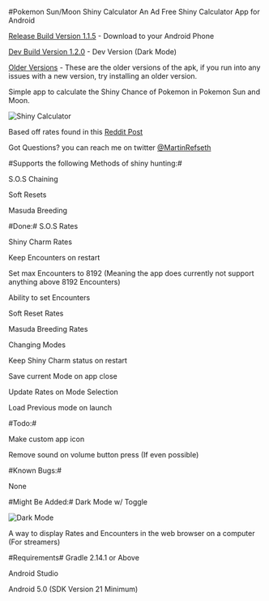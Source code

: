 #Pokemon Sun/Moon Shiny Calculator
An Ad Free Shiny Calculator App for Android

[Release Build Version 1.1.5](https://github.com/MrHDR/Sun-Moon_ShinyCalc/raw/master/com.hdr.shinycalculator.apk) - Download to your Android Phone

[Dev Build Version 1.2.0](https://github.com/MrHDR/Sun-Moon_ShinyCalc/raw/Dev/com.hdr.shinycalculator.apk) - Dev Version (Dark Mode)

[Older Versions](https://github.com/MrHDR/Sun-Moon_ShinyCalc/tree/master/Versions) - These are the older versions of the apk, if you run into any issues with a new version, try installing an older version.

Simple app to calculate the Shiny Chance of Pokemon in Pokemon Sun and Moon.

![Shiny Calculator](http://i.imgur.com/5oeDCmW.png?1)

Based off rates found in this [Reddit Post](https://www.reddit.com/r/pokemon/comments/5hmd9h/spoiler_some_more_indepth_mechanics_on_sos_battle/)

Got Questions? you can reach me on twitter [@MartinRefseth](https://twitter.com/MartinRefseth)

#Supports the following Methods of shiny hunting:#

 S.O.S Chaining
 
 Soft Resets
 
 Masuda Breeding

#Done:#
S.O.S Rates

Shiny Charm Rates

Keep Encounters on restart

Set max Encounters to 8192 (Meaning the app does currently not support anything above 8192 Encounters)

Ability to set Encounters

Soft Reset Rates

Masuda Breeding Rates

Changing Modes

Keep Shiny Charm status on restart

Save current Mode on app close

Update Rates on Mode Selection

Load Previous mode on launch

#Todo:#

Make custom app icon

Remove sound on volume button press (If even possible)

#Known Bugs:#

None
 
#Might Be Added:#
Dark Mode w/ Toggle

![Dark Mode](http://i.imgur.com/e90f6pc.png)

A way to display Rates and Encounters in the web browser on a computer (For streamers)

#Requirements#
Gradle 2.14.1 or Above

Android Studio

Android 5.0 (SDK Version 21 Minimum)
